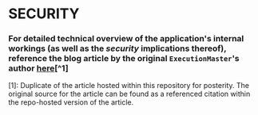 # SECURITY

### For detailed technical overview of the application's internal workings (as well as the _security_ implications thereof), reference the blog article by the original **`ExecutionMaster`**'s author [here](https://github.com/pa-0/ExecutionMaster/blob/poa-dev/res/blog-article.md)[^1]


[1]: Duplicate of the article hosted within this repository for posterity. The original source for the article can be found as a referenced citation within the repo-hosted version of the article.

